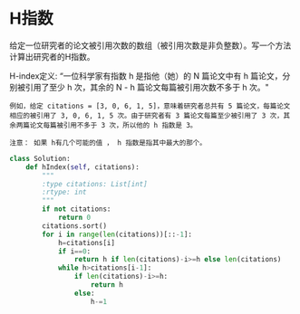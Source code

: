 # H指数

给定一位研究者的论文被引用次数的数组（被引用次数是非负整数）。写一个方法计算出研究者的H指数。

H-index定义: “一位科学家有指数 h 是指他（她）的 N 篇论文中有 h 篇论文，分别被引用了至少 h 次，其余的 N - h 篇论文每篇被引用次数不多于 h 次。"

```
例如，给定 citations = [3, 0, 6, 1, 5]，意味着研究者总共有 5 篇论文，每篇论文相应的被引用了 3, 0, 6, 1, 5 次。由于研究者有 3 篇论文每篇至少被引用了 3 次，其余两篇论文每篇被引用不多于 3 次，所以他的 h 指数是 3。

注意： 如果 h有几个可能的值 ， h 指数是指其中最大的那个。
```

```py
class Solution:
    def hIndex(self, citations):
        """
        :type citations: List[int]
        :rtype: int
        """
        if not citations:
            return 0
        citations.sort()
        for i in range(len(citations))[::-1]:
            h=citations[i]
            if i==0:
                return h if len(citations)-i>=h else len(citations)
            while h>citations[i-1]:
                if len(citations)-i>=h:
                    return h
                else:
                    h-=1
```
